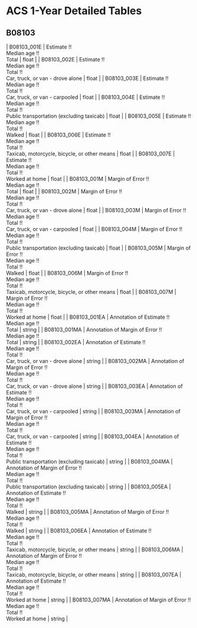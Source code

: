 # ACS 1-Year Detailed Tables

## B08103

| B08103_001E | Estimate !!<br>Median age !!<br>Total | float |
| B08103_002E | Estimate !!<br>Median age !!<br>Total !!<br>Car, truck, or van - drove alone | float |
| B08103_003E | Estimate !!<br>Median age !!<br>Total !!<br>Car, truck, or van - carpooled | float |
| B08103_004E | Estimate !!<br>Median age !!<br>Total !!<br>Public transportation (excluding taxicab) | float |
| B08103_005E | Estimate !!<br>Median age !!<br>Total !!<br>Walked | float |
| B08103_006E | Estimate !!<br>Median age !!<br>Total !!<br>Taxicab, motorcycle, bicycle, or other means | float |
| B08103_007E | Estimate !!<br>Median age !!<br>Total !!<br>Worked at home | float |
| B08103_001M | Margin of Error !!<br>Median age !!<br>Total | float |
| B08103_002M | Margin of Error !!<br>Median age !!<br>Total !!<br>Car, truck, or van - drove alone | float |
| B08103_003M | Margin of Error !!<br>Median age !!<br>Total !!<br>Car, truck, or van - carpooled | float |
| B08103_004M | Margin of Error !!<br>Median age !!<br>Total !!<br>Public transportation (excluding taxicab) | float |
| B08103_005M | Margin of Error !!<br>Median age !!<br>Total !!<br>Walked | float |
| B08103_006M | Margin of Error !!<br>Median age !!<br>Total !!<br>Taxicab, motorcycle, bicycle, or other means | float |
| B08103_007M | Margin of Error !!<br>Median age !!<br>Total !!<br>Worked at home | float |
| B08103_001EA | Annotation of Estimate !!<br>Median age !!<br>Total | string |
| B08103_001MA | Annotation of Margin of Error !!<br>Median age !!<br>Total | string |
| B08103_002EA | Annotation of Estimate !!<br>Median age !!<br>Total !!<br>Car, truck, or van - drove alone | string |
| B08103_002MA | Annotation of Margin of Error !!<br>Median age !!<br>Total !!<br>Car, truck, or van - drove alone | string |
| B08103_003EA | Annotation of Estimate !!<br>Median age !!<br>Total !!<br>Car, truck, or van - carpooled | string |
| B08103_003MA | Annotation of Margin of Error !!<br>Median age !!<br>Total !!<br>Car, truck, or van - carpooled | string |
| B08103_004EA | Annotation of Estimate !!<br>Median age !!<br>Total !!<br>Public transportation (excluding taxicab) | string |
| B08103_004MA | Annotation of Margin of Error !!<br>Median age !!<br>Total !!<br>Public transportation (excluding taxicab) | string |
| B08103_005EA | Annotation of Estimate !!<br>Median age !!<br>Total !!<br>Walked | string |
| B08103_005MA | Annotation of Margin of Error !!<br>Median age !!<br>Total !!<br>Walked | string |
| B08103_006EA | Annotation of Estimate !!<br>Median age !!<br>Total !!<br>Taxicab, motorcycle, bicycle, or other means | string |
| B08103_006MA | Annotation of Margin of Error !!<br>Median age !!<br>Total !!<br>Taxicab, motorcycle, bicycle, or other means | string |
| B08103_007EA | Annotation of Estimate !!<br>Median age !!<br>Total !!<br>Worked at home | string |
| B08103_007MA | Annotation of Margin of Error !!<br>Median age !!<br>Total !!<br>Worked at home | string |

